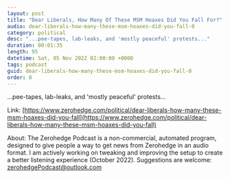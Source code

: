 ```yaml
---
layout: post
title: "Dear Liberals, How Many Of These MSM Hoaxes Did You Fall For?"
audio: dear-liberals-how-many-these-msm-hoaxes-did-you-fall-0
category: political
desc: "...pee-tapes, lab-leaks, and 'mostly peaceful' protests..."
duration: 00:01:35
length: 95
datetime: Sat, 05 Nov 2022 02:00:00 +0000
tags: podcast
guid: dear-liberals-how-many-these-msm-hoaxes-did-you-fall-0
order: 0
---
```

...pee-tapes, lab-leaks, and 'mostly peaceful' protests...

Link: [https://www.zerohedge.com/political/dear-liberals-how-many-these-msm-hoaxes-did-you-fall](https://www.zerohedge.com/political/dear-liberals-how-many-these-msm-hoaxes-did-you-fall)

About: The Zerohedge Podcast is a non-commercial, automated program, designed to give people a way to get news from Zerohedge in an audio format.  I am actively working on tweaking and improving the setup to create a better listening experience (October 2022).  Suggestions are welcome: [zerohedgePodcast@outlook.com](mailto:zerohedgePodcast@outlook.com)